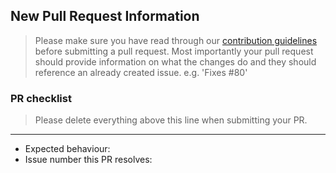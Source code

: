 ## New Pull Request Information
> Please make sure you have read through our [contribution guidelines](CONTRIBUTING.md) before submitting a pull request.
Most importantly your pull request should provide information on what the changes do and they should reference an already created issue. e.g. 'Fixes #80'

### PR checklist

> Please delete everything above this line when submitting your PR.

---

- Expected behaviour:
- Issue number this PR resolves:

